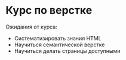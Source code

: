  # Курс по верстке

Ожидания от курса:
- Систематизировать знания HTML
- Научиться семантической верстке
- Научиться делать страницы доступными
